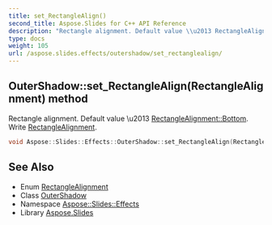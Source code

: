 ```yaml
---
title: set_RectangleAlign()
second_title: Aspose.Slides for C++ API Reference
description: "Rectangle alignment. Default value \\u2013 RectangleAlignment::Bottom. Write RectangleAlignment."
type: docs
weight: 105
url: /aspose.slides.effects/outershadow/set_rectanglealign/
---
```

## OuterShadow::set_RectangleAlign(RectangleAlignment) method


Rectangle alignment. Default value \\u2013 [RectangleAlignment::Bottom](../../../aspose.slides/rectanglealignment/). Write [RectangleAlignment](../../../aspose.slides/rectanglealignment/).

```cpp
void Aspose::Slides::Effects::OuterShadow::set_RectangleAlign(RectangleAlignment value) override
```

## See Also

* Enum [RectangleAlignment](../../../aspose.slides/rectanglealignment/)
* Class [OuterShadow](../)
* Namespace [Aspose::Slides::Effects](../../)
* Library [Aspose.Slides](../../../)